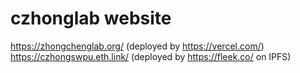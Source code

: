 # czhonglab website

https://zhongchenglab.org/ (deployed by https://vercel.com/)
https://czhongswpu.eth.link/ (deployed by https://fleek.co/ on IPFS)

